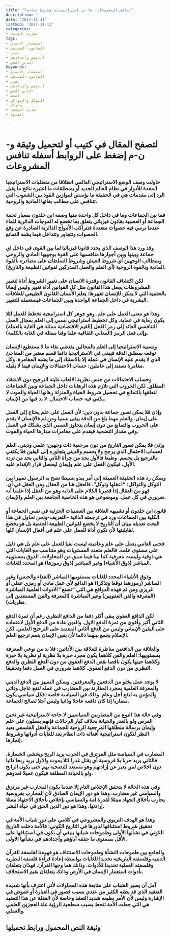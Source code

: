 ```yaml
---
title: "تنافس المشروعات، ما سر استراتيجيته وشروط نجاحه؟"
description: ''
date: '2017-11-11'
lastmod: '2017-11-11'
categories:
- نظرية القيمة
tags:
- استعمار الإنسان
- القانون الطبيعي
- يصبر
- آباؤهم وأجدادهم
- الدين الحق
keywords:
- استعمار الإنسان
- القانون الطبيعي
- يصبر
- آباؤهم وأجدادهم
- الدين الحق
- إضغط
- التوكل والتواكل
- وتوكل
- شديد التعقد
- اعقلها

---
```

# **لتصفح المقال في كتيب أو لتحميل وثيقة و-ن-م إضغط على الروابط أسفله** **تنافس المشروعات**

### حاولت وصف الوضع الاستراتيجي العالمي انطلاقا من متطلبات الاستراتيجيا المعدة للأدوار في نظام العالم الجديد أو بمنطلقات ما اعتبره نتائج ما يقبل الرد إلى مقدمات هي في الحقيقة ما يؤسس لموازين القوة بين الشعوب التي تتنافس على مطالب بقائها المادية والروحية.

### فما بين الجماعات وما في داخل كل واحدة منها وصفه ابن خلدون بمعيار لحمة الجماعة أو العصبية بقانون فيزيائي يتعلق بما تخضع له الموجات الدائرية للماء عندما نرمي فيه حصوات متعددة فتتراكب الأمواج الدائرية الصادرة عن وقع الحصوات وتتجاور وتتداخل فيما يشبه التمانع.

### وقد ورد هذا الوصف الذي يحدد قانونا فيزيائيا لما بين القوى في داخل اي جماعة وبينها وبين أجوارها منافسيها على القوة بوجهيها المادي والروحي وبمطالب الوجهين أي شروط العيش وشروط السلطان على مصادره بالقوة المادية وبالقوة الروحية (أي العلم والعمل المدركين لقوانين الطبيعة والتاريخ).

### لكن اكتشاف القانون وقدرة الانسان على تغيير الشروط أداة لتغيير المشروطات يجعل هذا القانون مثل كل القوانين أداة تغيير وليس إيمانا بالحتمية التي لا يمكن للإنسان تغييرها: يعلم الأنسان القانون الطبيعي للعلاقات البشرية في داخل الجماعة الواحدة وبين الجماعات فيستعمله للتغيير.

### وهذا هو معنى العمل على علم. وهو جوهر كل استراتيجية تخطط للعمل لئلا يكون رماية في عماية. وكل تخطيط استراتيجي نسبي إلى العلم بمجال العمل التنافسي العائد إلى رمز الفعل (القيم الاقتصادية ممثلة في الغاية بالعملة) وإلى فعل الرمز (المعاني الثقافية علما وفنا ممثلة في الغاية بالكلمة).

### ونسبية الاستراتيجيا إلى العلم بالمجالين يقتضي بقاء ما لا يستطيع الإنسان توقعه بمطلق الدقة فيبقى في الاستراتيجيا دائما قسم معتبر من المفاجئ الذي لا يقدم عليه الإنسان في عمله إلا بالاستناد إلى ما يشبه المغامرة. وكل مغامرة تستند إلى عاملين: حساب الاحتمالات والإيمان فيما لا يقبله.

### وحساب الاحتمالات من جنس نظرية الالعاب غايته الترجيح دون الاعتقاد المطلق. لكن الحروب التي تلازم هذه الرهانات داخل الجماعة وبين الجماعات لتعلقها بالتمانع في تحصيل شروط الحياة والمنزلة رهانها الحياة والموت لا يكفي فيه حساب الاحتمال: لا بد فيها من الإيمان.

### وإذن فلا يمكن تصور جماعة بدون دين: لأن العمل على علم يحتاج إلى العمل على إيمان. والعلم مهما بلغ من الدقة يبقى نسبيا ومن ثم فالإنسان لا يقدم على الحروب والتمانع من دون إيمان يتجاوز النسبي الذي يشكك في العمل وفي مقدار التضحية فيقدم على مغامرات مدارها الحياة والموت.

### وإذن فلا يمكن تصور التاريخ من دون مرجعية ذات وجهين: علمي وديني. العلم لحساب الاحتمال الذي يرجح ولا يحسم والديني يتجاوزه إلى اليقين فلا يكتفي بالترجيع بل يحسم. وطبعا فالأول يحد من جرأة الثاني والثاني يحد من تردد الأول. فيكون الفعل على علم وإيمان ليحصل قرار الإقدام عليه.

### ويمكن رد هذه الحقيقة العميقة إلى أمر يبدو بسيطا نصح به الرسول تمييزا بين التوكل والتواكل: “اعقلها وتوكل”. فالعقل هنا من العقال ومن العقل في آن. فهو من العقال إذا قصرنا الكلام على الدابة وهو من العقل إذا علمنا أنه ضروري في كل عمل. وموضوعي هو هذه الخاصية الجامعة بين العلم والإيمان.

### قانون ابن خلدون أو تشبيهه العلاقة بين العصبيات الجزئية في نفس الجماعة أو الكلية بين الجماعات ورد في ترجمته الذاتية -التعريف-ونحن نحاول في هذا البحث تعديله ببيان أن التاريخ لا يخضع لقوانين الطبيعة الحتمية بل هو يخضع لقابليتها لأن تكون أداة للعمل على علم في أفعال الإنسان كلها.

### فحتى العامي يعمل على علم وعاميته ليست نفيا للعمل على علم بل هي دليل على مستوى علمه. فالعلم متعدد المستويات وهو متناسب مع الغايات التي هي ذوقية وليست معرفية كما بينا فيما سبق من المحاولات. الذوق بمستوييه المباشر (ذوق الأشياء) وغير المباشر (ذوق رموزها) هو المحدد للغايات.

### وذوق الأشياء المحدد للغايات بمستوييها المباشر (الغذاء والجنس) وغير المباشر (رموزهما توقعا وتذكرا) هو الدافع لأي عمل مادي أو رمزي عقلي أو غريزي ومن ثم فهذه الدوافع هي التي “تصنع” الادوات العلمية المباشرة (المعرفة والفن العفويين) وغير المباشرة (المعرفة والفن المستندين إلى نظريات).

### لكن الدافع العفوي يبقى أكثر دفعا من الدافع النظري رغم أن ثمرة الدفع الثاني أكبر وأقوى من ثمرة الدفع الاول. والدين عادة من الدفع الأول لاعتماده على اليقين الإيماني وليس من الدفع الثاني المعتمد على الترجيح العلمي. لكن الإسلام يجمع بينهما دائما لأن يقين الإيمان يتمم ترجيع العلم.

### والعلاقة بين الدافعين مناظرة للعلاقة بين الأداتين: فلا بد من نوعي المعرفة بمستوييها: العلم والفن كلاهما يكون مجرد خبرة بلا نظرية او نظرية بلا خبرة وكلاهما حينها يكون ناقصا نقص الدفع العفوي من دون الدفع النظري والدفع النظري من دون الدفع العفوي. كلاهما ضروري في العمل دفعا وتحقيقا.

### لا يوجد عمل يخلو من الدفعين والمعرفتين. ويمكن التمييز بين الدفع الديني والمعرفة العلمية بمجرد المقارنة بين المضارب في عمله لنفع عاجل وذاتي والمؤمن به لنفع آجل وعام. وذلك في السياسة خاصة: فكل سياسي يكون مضاربا إذا كان دافعه عاجلا وذاتيا وليس آجلا لصالح الجماعة.

### وفي حالة هذا النوع من المضاربين السياسيين لا حاجة لاستراتيجية غير تحين الفرص ولو بالغدر والخيانة بخلاف كبار الرجالات فإنهم يعملون على علم وإيمان برسالة منطلقها المرجعية الروحية للجماعة والعقل الفلسفي بعيد النظر لتكون استراتيجية أفعاله ذات انظام يعد للغايات أدواتها وشروط إنجازها.

### المضارب في السياسة مثل المرتزق في الحرب يريد الربح ويخشى الخسارة. فالثاني يريد حربا بلا فروسية أي يقتل غدرا لئلا يموت والاول يريد ربحا ذاتيا دون اخلاص لمن يعبر عن إرادتهم وهو مستعد للتضحية بهم حتى يكون الرابح ولو بالخيانة المطلقة فيكون عميلا لعدوهم.

### وفي هذه الحالة لا يتحقق الإخلاص التام إلا عندما يكون المحارب غير مرتزق والسياسي غير مضارب. وهذا هو دور الإيمان الصادق لأن المحارب بفروسية يحارب بأخلاق الجهاد ممثلا لقدرة امة والسياسي بإخلاص بأخلاق الاجتهاد ممثلا إرادتها. وهذا هو دور الدين الحق في حياة البشر.

### وهذا هو الهدف التربوي والمشروعي في كلامي على دور شباب الأمة في تحقيق شروط استئنافها لدورها في التاريخ الكوني: فالأمة دخلت التاريخ الكوني في نشأتها الأولى وطموحات شبابها ينبغي أن تكون في استئنافها على الأقل بمستوى ما حققه آباؤهم وأجدادهم في نشأتها الاولى.

### والجامع بين طموحات النشأة وطموحات الاستئناف هو فهومنا لفلسفة القرآن الدينية وفلسفته التاريخية تحديدا للغايات بواسطة إعادة قراءة فلسفة النظرية وفلسفته العملية تحديدا للأدوات. وذانك هما وجها القرآن. فهذان يتعلقان بأدوات استعمار الإنسان في الأرض وذانك يتعلقان بقيم الاستخلاف.

### آمل أن يصبر الشباب على متابعة هذه المحاولات لأني اعترف بأنها شديدة التعقيد الذي قد يظنه الكثير من عندي بسبب قصور في العبارة أو غموض في الإشارة وليس لأن الأمر بطبعه شديد التعقد وخاصة لأن الغفلة عن هذا التعقيد هي التي جعلت الأمة تنحط بسبب سطحية الرؤية علة العجزين العلمي والعملي.

## وثيقة النص المحمول ورابط تحميلها

###